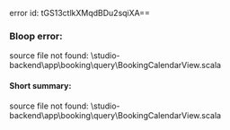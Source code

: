 error id: tGS13ctlkXMqdBDu2sqiXA==
### Bloop error:

source file not found: <WORKSPACE>\studio-backend\app\booking\query\BookingCalendarView.scala
#### Short summary: 

source file not found: <WORKSPACE>\studio-backend\app\booking\query\BookingCalendarView.scala